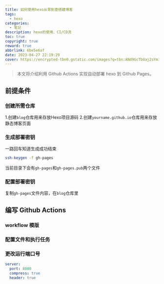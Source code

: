 ```yaml
---
title: 如何使用hexo从零到壹搭建博客
tags:
  - hexo
categories:
  - 笔记
description: hexo的使用、CI/CD流
toc: true
copyright: true
reward: true
abbrlink: 6be5e6af
date: 2023-04-27 22:19:29
cover: https://encrypted-tbn0.gstatic.com/images?q=tbn:ANd9GcTbUaj2sYm3GpCDErQ5NjSxfXDB3F7r29JlfblUbrex_Q&s
---
```


>本文将介绍利用 Github Actions 实现自动部署 hexo 到 Github Pages。
<!--more-->

## 前提条件

### 创建所需仓库

1.创建`blog`仓库用来存放Hexo项目源码
2.创建`yourname.github.io`仓库用来存放静态博客页面

### 生成部署密钥
一路回车知道生成成功结束
```bash
ssh-keygen -f gh-pages
```
当前目录下会有`gh-pages`和`gh-pages.pub`两个文件

### 配置部署密钥
复制`gh-pages`文件内容，在`blog`仓库里

## 编写 Github Actions

### workflow 模版

### 配置文件和执行任务


### 更改运行端口号

```yaml
server:
  port: 8080
  compress: true
  header: true
```






